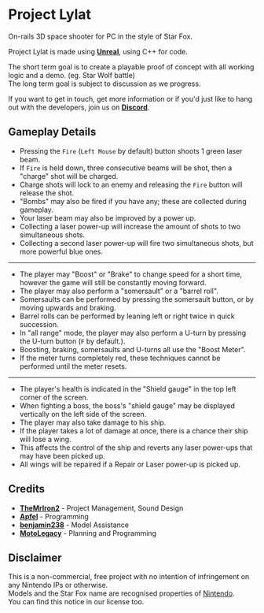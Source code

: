 # Project Lylat
On-rails 3D space shooter for PC in the style of Star Fox. <br>

Project Lylat is made using **[Unreal](https://www.unrealengine.com/)**, using C++ for code.

The short term goal is to create a playable proof of concept with all working logic and a demo. (eg. Star Wolf battle) <br>
The long term goal is subject to discussion as we progress.

If you want to get in touch, get more information or if you'd just like to hang out with the developers, join us on **[Discord](https://discord.gg/XaewHrj)**.

## Gameplay Details
- Pressing the `Fire` (`Left Mouse` by default) button shoots 1 green laser beam.
- If `Fire` is held down, three consecutive beams will be shot, then a "charge" shot will be charged.
- Charge shots will lock to an enemy and releasing the `Fire` button will release the shot.
- "Bombs" may also be fired if you have any; these are collected during gameplay.
- Your laser beam may also be improved by a power up.
- Collecting a laser power-up will increase the amount of shots to two simultaneous shots.
- Collecting a second laser power-up will fire two simultaneous shots, but more powerful blue ones.

---

- The player may "Boost" or "Brake" to change speed for a short time, however the game will still be constantly moving forward.
- The player may also perform a "somersault" or a "barrel roll".
- Somersaults can be performed by pressing the somersault button, or by moving upwards and braking.
- Barrel rolls can be performed by leaning left or right twice in quick succession.
- In "all range" mode, the player may also perform a U-turn by pressing the U-turn button (`F` by default.).
- Boosting, braking, somersaults and U-turns all use the "Boost Meter".
- If the meter turns completely red, these techniques cannot be performed until the meter resets.

---

- The player's health is indicated in the "Shield gauge" in the top left corner of the screen.
- When fighting a boss, the boss's "shield gauge" may be displayed vertically on the left side of the screen.
- The player may also take damage to his ship.
- If the player takes a lot of damage at once, there is a chance their ship will lose a wing.
- This affects the control of the ship and reverts any laser power-ups that may have been picked up.
- All wings will be repaired if a Repair or Laser power-up is picked up.


## Credits
- **[TheMrIron2](https://github.com/TheMrIron2)** - Project Management, Sound Design
- **[Apfel](https://github.com/Apfel)** - Programming
- **[benjamin238](https://github.com/benjamin238)** - Model Assistance
- **[MotoLegacy](https://github.com/MotoLegacy)** - Planning and Programming

## Disclaimer
This is a non-commercial, free project with no intention of infringement on any Nintendo IPs or otherwise. <br>
Models and the Star Fox name are recognised properties of [Nintendo](https://www.nintendo.com/). <br>
You can find this notice in our license too.